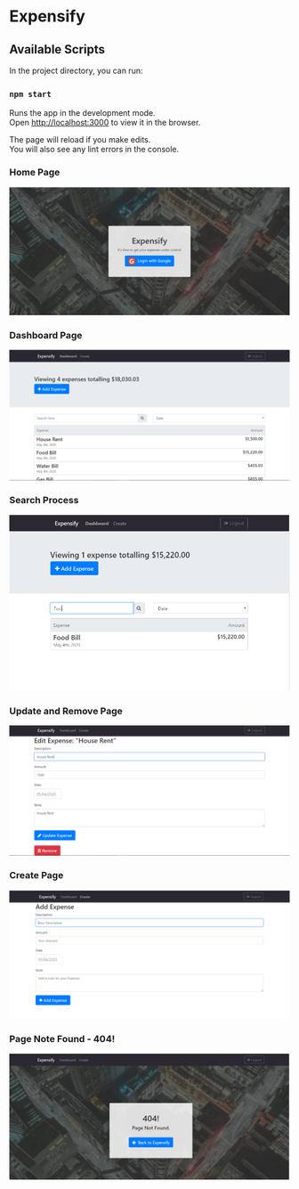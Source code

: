 # Expensify

## Available Scripts

In the project directory, you can run:

### `npm start`

Runs the app in the development mode.<br>
Open [http://localhost:3000](http://localhost:3000) to view it in the browser.

The page will reload if you make edits.<br>
You will also see any lint errors in the console.

### Home Page
![](https://github.com/SohelRaja/Expensify/blob/master/Snapshots/home.PNG)

### Dashboard Page
![](https://github.com/SohelRaja/Expensify/blob/master/Snapshots/DashBoard.PNG)

### Search Process
![](https://github.com/SohelRaja/Expensify/blob/master/Snapshots/search.PNG)

### Update and Remove Page
![](https://github.com/SohelRaja/Expensify/blob/master/Snapshots/update.PNG)

### Create Page
![](https://github.com/SohelRaja/Expensify/blob/master/Snapshots/add.PNG)

### Page Note Found - 404!
![](https://github.com/SohelRaja/Expensify/blob/master/Snapshots/PNF.PNG)

